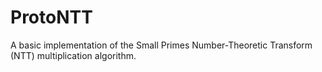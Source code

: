 ProtoNTT
========

A basic implementation of the Small Primes Number-Theoretic Transform (NTT) multiplication algorithm.
